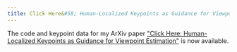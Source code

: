 ```yaml
---
title: Click Here&#58; Human-Localized Keypoints as Guidance for Viewpoint Estimation (code)
---
```

The code and keypoint data for my ArXiv paper ["Click Here: Human-Localized Keypoints as Guidance for Viewpoint Estimation"](https://arxiv.org/abs/1703.09859) is now available.
